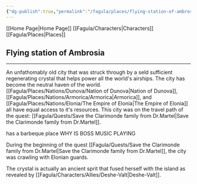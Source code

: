 ```yaml
---
{"dg-publish":true,"permalink":"/fagula/places/flying-station-of-ambrosia/"}
---
```


[[Home Page\|Home Page]]
[[Fagula/Characters\|Characters]]
[[Fagula/Places\|Places]]

Flying station of Ambrosia
--
___

An unfathomably old city that was struck through by a seld sufficient regenerating crystal that helps power all the world's airships. The city has become the neutral haven of the world. [[Fagula/Places/Nations/Dunova/Nation of Dunova\|Nation of Dunova]], [[Fagula/Places/Nations/Armorica/Armorica\|Armorica]], and [[Fagula/Places/Nations/Elonia/The Empire of Elonia\|The Empire of Elonia]] all have equal access to it's resources. This city was on the travel path of the quest: [[Fagula/Quests/Save the Clarimonde family from Dr.Martel\|Save the Clarimonde family from Dr.Martel]].

has a barbeque place WHY IS BOSS MUSIC PLAYING

During the beginning of the quest [[Fagula/Quests/Save the Clarimonde family from Dr.Martel\|Save the Clarimonde family from Dr.Martel]], the city was crawling with Elonian guards.

The crystal is actually an ancient sprit that fused herself with the island as revealed by [[Fagula/Characters/Allies/Deshe-Valt\|Deshe-Valt]].